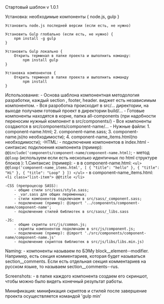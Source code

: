 Стартовый шаблон v 1.0.1

Установка: 
    необходимые компоненты {
        node.js,
        gulp
    }

    Установить node.js последней версии (если есть, не нужно)

    Установить Gulp глобально (если есть, не нужно) {
        npm install -g gulp
    }

    Установить Gulp локально {
        Открить терминал в папке проекта и выполнить команду:
            npm install gulp 
    }

    Установка компонентов {
        Открить терминал в папке проекта и выполнить команду
            npm install
    }

Использование:
    - Основа шаблона компонентная методология разработки, каждый section , footer, header. виджет есть независимым компонентом.
    - Вся разроботка происходит в src/... директории, на выходе получаем готовый проект в директории build/...
    - Готовые компоненты находятся в корне, папка all-components (при надобности переносим нужный компонент в src/components/)
    - Все компоненты создаются в src/components/component-name/...
    - Нужные файли:
        1. component-name.html;
        2. component-name.sass;
        3. component-name.js(по необходимости);
        4. component-name_items.html(по необходимости);
    -HTML:
        - подключение компонентов в index.html
        - синтаксис подклюения компонента (пример): ```@@include('components/component-name/component-name.html)```;
        - метод ```@@loop``` (используем если есть несколько идентичных по html структуре блоков ):
            1.Синтаксис (пример):
                - в в component-name.html:
                    ```<ul>
                        @@loop('component-name_items.html', [
                        {
                            "title": "hello"
                        },
                        {
                            "title": "Hi"
                        },
                        {
                            "title": "Loop"
                        }
                        ])
                    </ul>```
                - в component-name_items.html: 
                   ``` <li class="list-item">
                        @@title
                    </li>```
    

    -CSS (препроцесор SASS):
        - общие стили src/sass/style.sass;
        - _var.sass для общих переменных;
        - стили компонентов подключаем в src/sass/_component.sass;
        - подключение (пример): @import '../components/component-name/component-name';
        - подключение стилей библиотек в src/sass/_libs.sass

    -JS:
        - общие скрипты src/js/common.js;
        - скрипты компонентов подключаем в src/js/component.js;
        - подключение (пример): @import './src/components/component-name/component-name.js'
        - подключение скриптов библиотек в src/js/libs/libs.min.js)

Naming:
    - компоненты называем по БЭМу block__element--modifier. Например, есть секция комментариев, которая будет называться section__comments. Если есть отдельная секция комментариев на русском языке, то называем section__comments--rus.

Screenshots:
    - в папке каждого компонента создаем его скриншот, чтобы можно было видеть конечный результат работы.

Минификация:
    минификация скриптов и стилей после завершение проекта осуществляется командой 'gulp min'